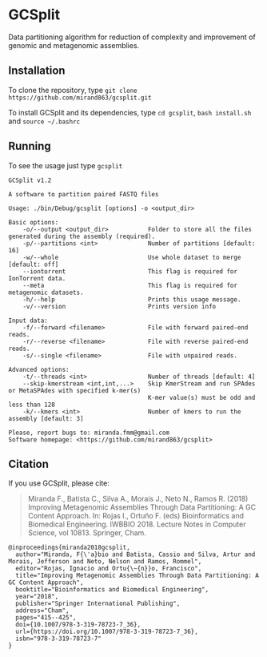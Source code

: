 # GCSplit

Data partitioning algorithm for reduction of complexity and improvement of genomic and metagenomic assemblies.

## Installation

To clone the repository, type `git clone https://github.com/mirand863/gcsplit.git`

To install GCSplit and its dependencies, type `cd gcsplit`, `bash install.sh` and `source ~/.bashrc`

## Running

To see the usage just type `gcsplit`

~~~
GCSplit v1.2

A software to partition paired FASTQ files

Usage: ./bin/Debug/gcsplit [options] -o <output_dir> 

Basic options:
    -o/--output <output_dir>           Folder to store all the files generated during the assembly (required).
    -p/--partitions <int>              Number of partitions [default: 16]
    -w/--whole                         Use whole dataset to merge [default: off]
    --iontorrent                       This flag is required for IonTorrent data.
    --meta                             This flag is required for metagenomic datasets.
    -h/--help                          Prints this usage message.
    -v/--version                       Prints version info

Input data:
    -f/--forward <filename>            File with forward paired-end reads.
    -r/--reverse <filename>            File with reverse paired-end reads.
    -s/--single <filename>             File with unpaired reads.

Advanced options:
    -t/--threads <int>                 Number of threads [default: 4]
    --skip-kmerstream <int,int,...>    Skip KmerStream and run SPAdes or MetaSPAdes with specified k-mer(s)
                                       K-mer value(s) must be odd and less than 128
    -k/--kmers <int>                   Number of kmers to run the assembly [default: 3]

Please, report bugs to: miranda.fmm@gmail.com
Software homepage: <https://github.com/mirand863/gcsplit>
~~~

## Citation

If you use GCSplit, please cite:

>Miranda F., Batista C., Silva A., Morais J., Neto N., Ramos R. (2018) Improving Metagenomic Assemblies Through Data Partitioning: A GC Content Approach. In: Rojas I., Ortuño F. (eds) Bioinformatics and Biomedical Engineering. IWBBIO 2018. Lecture Notes in Computer Science, vol 10813. Springer, Cham.

```
@inproceedings{miranda2018gcsplit,
  author="Miranda, F{\'a}bio and Batista, Cassio and Silva, Artur and Morais, Jefferson and Neto, Nelson and Ramos, Rommel",
  editor="Rojas, Ignacio and Ortu{\~{n}}o, Francisco",
  title="Improving Metagenomic Assemblies Through Data Partitioning: A GC Content Approach",
  booktitle="Bioinformatics and Biomedical Engineering",
  year="2018",
  publisher="Springer International Publishing",
  address="Cham",
  pages="415--425",
  doi={10.1007/978-3-319-78723-7_36},
  url={https://doi.org/10.1007/978-3-319-78723-7_36},
  isbn="978-3-319-78723-7"
}
```
